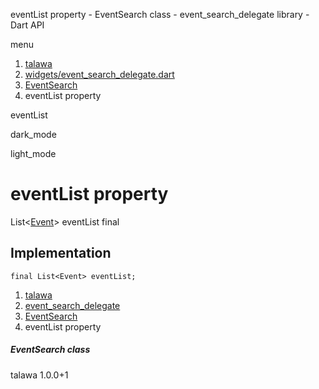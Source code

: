 




eventList property - EventSearch class - event\_search\_delegate library - Dart API







menu

1. [talawa](../../index.html)
2. [widgets/event\_search\_delegate.dart](../../widgets_event_search_delegate/widgets_event_search_delegate-library.html)
3. [EventSearch](../../widgets_event_search_delegate/EventSearch-class.html)
4. eventList property

eventList


dark\_mode

light\_mode




# eventList property


List<[Event](../../models_events_event_model/Event-class.html)>
eventList
final

## Implementation

```
final List<Event> eventList;
```

 


1. [talawa](../../index.html)
2. [event\_search\_delegate](../../widgets_event_search_delegate/widgets_event_search_delegate-library.html)
3. [EventSearch](../../widgets_event_search_delegate/EventSearch-class.html)
4. eventList property

##### EventSearch class





talawa
1.0.0+1







